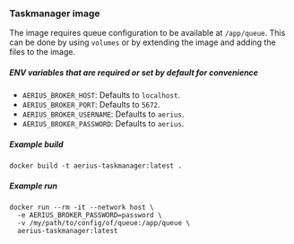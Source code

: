 ### Taskmanager image

The image requires queue configuration to be available at `/app/queue`.
This can be done by using `volumes` or by extending the image and adding the files to the image.

##### ENV variables that are required or set by default for convenience

- `AERIUS_BROKER_HOST`: Defaults to `localhost`.
- `AERIUS_BROKER_PORT`: Defaults to `5672`.
- `AERIUS_BROKER_USERNAME`: Defaults to `aerius`.
- `AERIUS_BROKER_PASSWORD`: Defaults to `aerius`.

##### Example build

```shell
docker build -t aerius-taskmanager:latest .
```

##### Example run

```shell
docker run --rm -it --network host \
  -e AERIUS_BROKER_PASSWORD=password \
  -v /my/path/to/config/of/queue:/app/queue \
  aerius-taskmanager:latest
```
